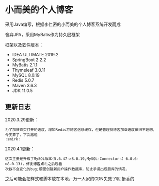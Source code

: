 # 小而美的个人博客
采用Java编写，根据李仁密的小而美的个人博客系统开发而成

舍弃JPA，采用MyBatis作为持久层框架

框架以及软件版本：
- IDEA ULTIMATE 2019.2
- SpringBoot 2.2.2
- MyBatis 2.1.1
- Thymeleaf 3.0.11
- MySQL 8.0.19
- Redis 5.0.7
- Maven 3.6.3
- JDK 11.0.5

## 更新日志
2020.3.29更新：
    
    为了加快首页打开的速度，增加Redis将博客信息缓存，但是管理员博客加载速度依旧不理想，今天算了，下次再说
    :smirk:

2020.4.1更新：

    这次主要是升级了MySQL版本(5.6.47->8.0.19,MySQL-Connector-J 6.0.6->8.0.13)，修复博客点击之后观看
    次数不会变化的bug;顺便创建新用户操作数据库，防止手误出现删库的情况.
~~之后可能会把样式和脚本放在本地，万一人家的CDN失效了呢~~ 挺香的